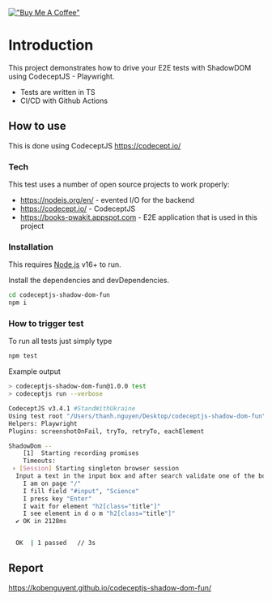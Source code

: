[!["Buy Me A Coffee"](https://www.buymeacoffee.com/assets/img/custom_images/orange_img.png)](https://www.buymeacoffee.com/peternguyew)

# Introduction

This project demonstrates how to drive your E2E tests with ShadowDOM using CodeceptJS - Playwright.

* Tests are written in TS
* CI/CD with Github Actions

## How to use

This is done using CodeceptJS <https://codecept.io/>

### Tech

This test uses a number of open source projects to work properly:

* <https://nodejs.org/en/> - evented I/O for the backend
* <https://codecept.io/> - CodeceptJS
* <https://books-pwakit.appspot.com> - E2E application that is used in this project

### Installation

This requires [Node.js](https://nodejs.org/) v16+ to run.

Install the dependencies and devDependencies.

```sh
cd codeceptjs-shadow-dom-fun
npm i
```

### How to trigger test

To run all tests just simply type

```sh
npm test
```

Example output

```sh
> codeceptjs-shadow-dom-fun@1.0.0 test
> codeceptjs run --verbose

CodeceptJS v3.4.1 #StandWithUkraine
Using test root "/Users/thanh.nguyen/Desktop/codeceptjs-shadow-dom-fun"
Helpers: Playwright
Plugins: screenshotOnFail, tryTo, retryTo, eachElement

ShadowDom --
    [1]  Starting recording promises
    Timeouts: 
 › [Session] Starting singleton browser session
  Input a text in the input box and after search validate one of the book title
    I am on page "/"
    I fill field "#input", "Science"
    I press key "Enter"
    I wait for element "h2[class="title"]"
    I see element in d o m "h2[class="title"]"
  ✔ OK in 2128ms


  OK  | 1 passed   // 3s

```
## Report
https://kobenguyent.github.io/codeceptjs-shadow-dom-fun/